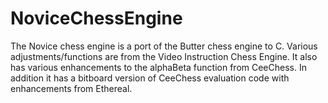# NoviceChessEngine
The Novice chess engine is a port of the Butter chess engine to C.
Various adjustments/functions are from the Video Instruction Chess Engine.
It also has various enhancements to the alphaBeta function from CeeChess.
In addition it has a bitboard version of CeeChess evaluation code with enhancements from Ethereal.
